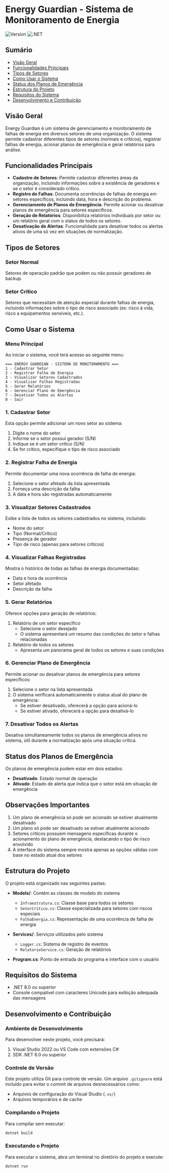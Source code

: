 # Energy Guardian - Sistema de Monitoramento de Energia

![Version](https://img.shields.io/badge/version-1.0.0-blue.svg)
![.NET](https://img.shields.io/badge/.NET-8.0-purple.svg)

## Sumário
- [Visão Geral](#visão-geral)
- [Funcionalidades Principais](#funcionalidades-principais)
- [Tipos de Setores](#tipos-de-setores)
- [Como Usar o Sistema](#como-usar-o-sistema)
- [Status dos Planos de Emergência](#status-dos-planos-de-emergência)
- [Estrutura do Projeto](#estrutura-do-projeto)
- [Requisitos do Sistema](#requisitos-do-sistema)
- [Desenvolvimento e Contribuição](#desenvolvimento-e-contribuição)

## Visão Geral

Energy Guardian é um sistema de gerenciamento e monitoramento de falhas de energia em diversos setores de uma organização. O sistema permite cadastrar diferentes tipos de setores (normais e críticos), registrar falhas de energia, acionar planos de emergência e gerar relatórios para análise.

## Funcionalidades Principais

- **Cadastro de Setores**: Permite cadastrar diferentes áreas da organização, incluindo informações sobre a existência de geradores e se o setor é considerado crítico.
- **Registro de Falhas**: Documenta ocorrências de falhas de energia em setores específicos, incluindo data, hora e descrição do problema.
- **Gerenciamento de Planos de Emergência**: Permite acionar ou desativar planos de emergência para setores específicos.
- **Geração de Relatórios**: Disponibiliza relatórios individuais por setor ou um relatório geral com o status de todos os setores.
- **Desativação de Alertas**: Funcionalidade para desativar todos os alertas ativos de uma só vez em situações de normalização.

## Tipos de Setores

### Setor Normal
Setores de operação padrão que podem ou não possuir geradores de backup.

### Setor Crítico
Setores que necessitam de atenção especial durante falhas de energia, incluindo informações sobre o tipo de risco associado (ex: risco à vida, risco a equipamentos sensíveis, etc.).

## Como Usar o Sistema

### Menu Principal

Ao iniciar o sistema, você terá acesso ao seguinte menu:

```
=== ENERGY GUARDIAN - SISTEMA DE MONITORAMENTO ===
1 - Cadastrar Setor
2 - Registrar Falha de Energia
3 - Visualizar Setores Cadastrados
4 - Visualizar Falhas Registradas
5 - Gerar Relatórios
6 - Gerenciar Plano de Emergência
7 - Desativar Todos os Alertas
0 - Sair
```

### 1. Cadastrar Setor

Esta opção permite adicionar um novo setor ao sistema:
1. Digite o nome do setor
2. Informe se o setor possui gerador (S/N)
3. Indique se é um setor crítico (S/N)
4. Se for crítico, especifique o tipo de risco associado

### 2. Registrar Falha de Energia

Permite documentar uma nova ocorrência de falha de energia:
1. Selecione o setor afetado da lista apresentada
2. Forneça uma descrição da falha
3. A data e hora são registradas automaticamente

### 3. Visualizar Setores Cadastrados

Exibe a lista de todos os setores cadastrados no sistema, incluindo:
- Nome do setor
- Tipo (Normal/Crítico)
- Presença de gerador
- Tipo de risco (apenas para setores críticos)

### 4. Visualizar Falhas Registradas

Mostra o histórico de todas as falhas de energia documentadas:
- Data e hora da ocorrência
- Setor afetado
- Descrição da falha

### 5. Gerar Relatórios

Oferece opções para geração de relatórios:
1. Relatório de um setor específico
   - Selecione o setor desejado
   - O sistema apresentará um resumo das condições do setor e falhas relacionadas
2. Relatório de todos os setores
   - Apresenta um panorama geral de todos os setores e suas condições

### 6. Gerenciar Plano de Emergência

Permite acionar ou desativar planos de emergência para setores específicos:
1. Selecione o setor na lista apresentada
2. O sistema verificará automaticamente o status atual do plano de emergência:
   - Se estiver desativado, oferecerá a opção para acioná-lo
   - Se estiver ativado, oferecerá a opção para desativá-lo

### 7. Desativar Todos os Alertas

Desativa simultaneamente todos os planos de emergência ativos no sistema, útil durante a normalização após uma situação crítica.

## Status dos Planos de Emergência

Os planos de emergência podem estar em dois estados:
- **Desativado**: Estado normal de operação
- **Ativado**: Estado de alerta que indica que o setor está em situação de emergência

## Observações Importantes

1. Um plano de emergência só pode ser acionado se estiver atualmente desativado
2. Um plano só pode ser desativado se estiver atualmente acionado
3. Setores críticos possuem mensagens específicas durante o acionamento do plano de emergência, destacando o tipo de risco envolvido
4. A interface do sistema sempre mostra apenas as opções válidas com base no estado atual dos setores

## Estrutura do Projeto

O projeto está organizado nas seguintes pastas:

- **Models/**: Contém as classes de modelo do sistema
  - `Infraestrutura.cs`: Classe base para todos os setores
  - `SetorCritico.cs`: Classe especializada para setores com riscos especiais
  - `FalhaEnergia.cs`: Representação de uma ocorrência de falha de energia

- **Services/**: Serviços utilizados pelo sistema
  - `Logger.cs`: Sistema de registro de eventos
  - `RelatorioService.cs`: Geração de relatórios

- **Program.cs**: Ponto de entrada do programa e interface com o usuário

## Requisitos do Sistema

- .NET 8.0 ou superior
- Console compatível com caracteres Unicode para exibição adequada das mensagens

## Desenvolvimento e Contribuição

### Ambiente de Desenvolvimento

Para desenvolver neste projeto, você precisará:

1. Visual Studio 2022 ou VS Code com extensões C#
2. SDK .NET 8.0 ou superior

### Controle de Versão

Este projeto utiliza Git para controle de versão. Um arquivo `.gitignore` está incluído para evitar o commit de arquivos desnecessários como:
- Arquivos de configuração do Visual Studio (`.vs/`)
- Arquivos temporários e de cache


### Compilando o Projeto

Para compilar sem executar:

```powershell
dotnet build
```


### Executando o Projeto

Para executar o sistema, abra um terminal no diretório do projeto e execute:

```powershell
dotnet run
```



